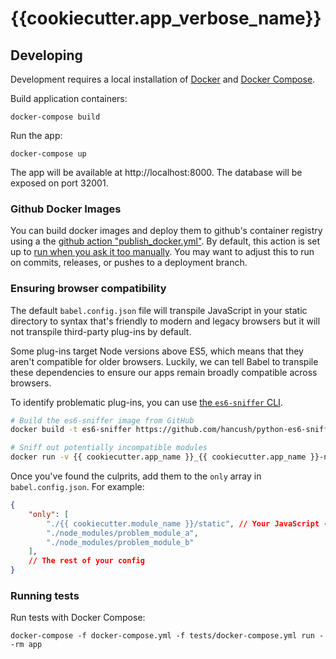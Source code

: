 # {{cookiecutter.app_verbose_name}}

## Developing

Development requires a local installation of [Docker](https://docs.docker.com/install/)
and [Docker Compose](https://docs.docker.com/compose/install/).

Build application containers:

```
docker-compose build
```

Run the app:

```
docker-compose up
```

The app will be available at http://localhost:8000. The database will be exposed
on port 32001.

### Github Docker Images
You can build docker images and deploy them to github's container registry using
a the [github action "publish_docker.yml"](.github/workflows/publish_docker_image.yml). By default, this action is set up to [run when you ask it too manually](https://github.blog/changelog/2020-07-06-github-actions-manual-triggers-with-workflow_dispatch/). You may want to adjust this to run on commits, releases, or pushes to a deployment branch.

### Ensuring browser compatibility

The default `babel.config.json` file will transpile JavaScript in your static
directory to syntax that's friendly to modern and legacy browsers but it will
not transpile third-party plug-ins by default.

Some plug-ins target Node versions above ES5, which means that they aren't
compatible for older browsers. Luckily, we can tell Babel to transpile these
dependencies to ensure our apps remain broadly compatible across browsers.

To identify problematic plug-ins, you can use [the `es6-sniffer` CLI](https://github.com/hancush/python-es6-sniffer).

```bash
# Build the es6-sniffer image from GitHub
docker build -t es6-sniffer https://github.com/hancush/python-es6-sniffer.git

# Sniff out potentially incompatible modules
docker run -v {{ cookiecutter.app_name }}_{{ cookiecutter.app_name }}-node-modules:/node_modules --rm es6-sniffer
```

Once you've found the culprits, add them to the `only` array in
`babel.config.json`. For example:

```json
{
    "only": [
        "./{{ cookiecutter.module_name }}/static", // Your JavaScript - default
        "./node_modules/problem_module_a",
        "./node_modules/problem_module_b"
    ],
    // The rest of your config
}
```

### Running tests

Run tests with Docker Compose:

```
docker-compose -f docker-compose.yml -f tests/docker-compose.yml run --rm app
```

